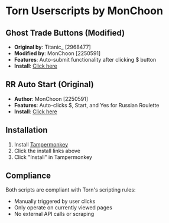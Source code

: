# Torn Userscripts by MonChoon

## Ghost Trade Buttons (Modified)
- **Original by**: Titanic_ [2968477]
- **Modified by**: MonChoon [2250591]
- **Features**: Auto-submit functionality after clicking $ button
- **Install**: [Click here](https://github.com/MonChoon/torn-userscripts/raw/main/ghost-trade-buttons.user.js)

## RR Auto Start (Original)
- **Author**: MonChoon [2250591]
- **Features**: Auto-clicks $, Start, and Yes for Russian Roulette
- **Install**: [Click here](https://github.com/MonChoon/torn-userscripts/raw/main/rr-auto-start.user.js)

## Installation
1. Install [Tampermonkey](https://www.tampermonkey.net/)
2. Click the install links above
3. Click "Install" in Tampermonkey

## Compliance
Both scripts are compliant with Torn's scripting rules:
- Manually triggered by user clicks
- Only operate on currently viewed pages
- No external API calls or scraping
